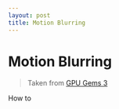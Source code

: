```yaml
---
layout: post
title: Motion Blurring
---
```


# Motion Blurring

> Taken from [GPU Gems 3](https://developer.nvidia.com/gpugems/gpugems3/part-iv-image-effects/chapter-27-motion-blur-post-processing-effect)

How to 


#